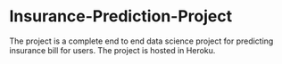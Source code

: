 # Insurance-Prediction-Project
The project is a complete end to end data science project for predicting insurance bill for users. The project is hosted in Heroku. 
